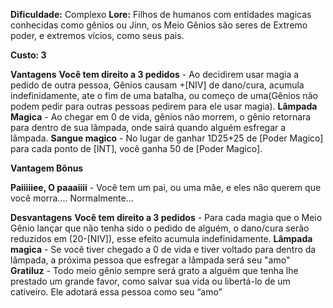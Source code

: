 **Dificuldade:** Complexo 
**Lore:** Filhos de humanos com entidades magicas conhecidas como gênios ou Jinn, os Meio Gênios são seres de Extremo poder, e extremos vícios, como seus pais. 

**Custo: 3** 

**Vantagens** 
**Você tem direito a 3 pedidos** - Ao decidirem usar magia a pedido de outra pessoa, Gênios causam +[NIV] de dano/cura, acumula indefinidamente, ate o fim de uma batalha, ou começo de uma(Gênios não podem pedir para outras pessoas pedirem para ele usar magia). 
**Lâmpada Magica** - Ao chegar em 0 de vida, gênios não morrem, o gênio retornara para dentro de sua lâmpada, onde sairá quando alguém esfregar a lâmpada. 
**Sangue magico** - No lugar de ganhar 1D25+25 de [Poder Magico] para cada ponto de [INT], você ganha 50 de [Poder Magico]. 

**Vantagem Bônus** 

**Paiiiiiee, O paaaiiii** - Você tem um pai, ou uma mãe, e eles não querem que você morra.... Normalmente...

**Desvantagens** 
**Você tem direito a 3 pedidos** - Para cada magia que o Meio Gênio lançar que não tenha sido o pedido de alguém, o dano/cura serão reduzidos em (20-[NIV]), esse efeito acumula indefinidamente. 
**Lâmpada magica** - Se você tiver chegado a 0 de vida e tiver voltado para dentro da lâmpada, a próxima pessoa que esfregar a lâmpada será seu "amo" 
**Gratiluz** - Todo meio gênio sempre será grato a alguém que tenha lhe prestado um grande favor, como salvar sua vida ou libertá-lo de um cativeiro. Ele adotará essa pessoa como seu “amo”